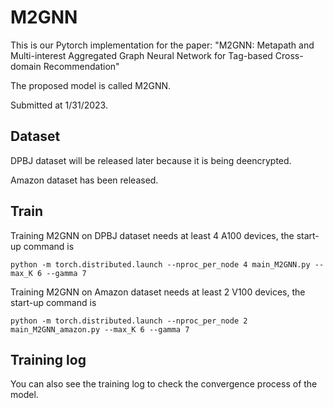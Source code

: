# M2GNN
This is our Pytorch implementation for the paper: "M2GNN: Metapath and Multi-interest Aggregated Graph Neural Network for Tag-based Cross-domain Recommendation"

The proposed model is called M2GNN.

Submitted at 1/31/2023.
## Dataset
DPBJ dataset will be released later because it is being deencrypted.

Amazon dataset has been released.

## Train
Training M2GNN on DPBJ dataset needs at least 4 A100 devices, the start-up command is
~~~
python -m torch.distributed.launch --nproc_per_node 4 main_M2GNN.py --max_K 6 --gamma 7
~~~

Training M2GNN on Amazon dataset needs at least 2 V100 devices, the start-up command is
~~~
python -m torch.distributed.launch --nproc_per_node 2 main_M2GNN_amazon.py --max_K 6 --gamma 7
~~~

## Training log
You can also see the training log to check the convergence process of the model.
